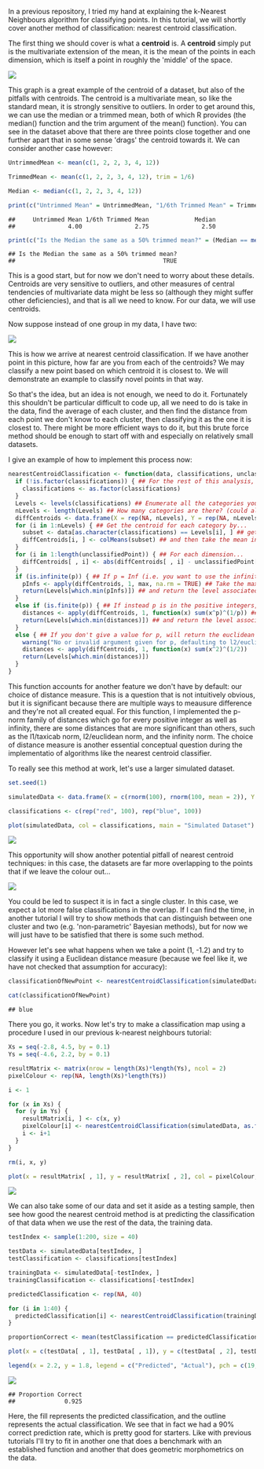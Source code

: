 In a previous repository, I tried my hand at explaining the k-Nearest Neighbours algorithm for classifying points. In this tutorial, we will shortly cover another method of classification: nearest centroid classification.

The first thing we should cover is what a **centroid** is. A **centroid** simply put is the multivariate extension of the mean, it is the mean of the points in each dimension, which is itself a point in roughly the 'middle' of the space.

![](Graphics/figure-markdown_github/centroidvis-1.png)

This graph is a great example of the centroid of a dataset, but also of the pitfalls with centroids. The centroid is a multivariate mean, so like the standard mean, it is strongly sensitive to outliers. In order to get around this, we can use the median or a trimmed mean, both of which R provides (the median() function and the trim argument of the mean() function). You can see in the dataset above that there are three points close together and one further apart that in some sense 'drags' the centroid towards it. We can consider another case however:

``` r
UntrimmedMean <- mean(c(1, 2, 2, 3, 4, 12))

TrimmedMean <- mean(c(1, 2, 2, 3, 4, 12), trim = 1/6)

Median <- median(c(1, 2, 2, 3, 4, 12))

print(c("Untrimmed Mean" = UntrimmedMean, "1/6th Trimmed Mean" = TrimmedMean, "Median" = Median))
```

    ##     Untrimmed Mean 1/6th Trimmed Mean             Median 
    ##               4.00               2.75               2.50

``` r
print(c("Is the Median the same as a 50% trimmed mean?" = (Median == mean(c(1, 2, 2, 3, 4, 12), trim = 1/2))))
```

    ## Is the Median the same as a 50% trimmed mean? 
    ##                                          TRUE

This is a good start, but for now we don't need to worry about these details. Centroids are very sensitive to outliers, and other measures of central tendencies of multivariate data might be less so (although they might suffer other deficiencies), and that is all we need to know. For our data, we will use centroids.

Now suppose instead of one group in my data, I have two:

![](Graphics/figure-markdown_github/twocluster-1.png)

This is how we arrive at nearest centroid classification. If we have another point in this picture, how far are you from each of the centroids? We may classify a new point based on which centroid it is closest to. We will demonstrate an example to classify novel points in that way.

So that's the idea, but an idea is not enough, we need to do it. Fortunately this shouldn't be particular difficult to code up, all we need to do is take in the data, find the average of each cluster, and then find the distance from each point we don't know to each cluster, then classifying it as the one it is closest to. There might be more efficient ways to do it, but this brute force method should be enough to start off with and especially on relatively small datasets.

I give an example of how to implement this process now:

``` r
nearestCentroidClassification <- function(data, classifications, unclassifiedPoint, p = c(1, 2, Inf)) {
  if (!is.factor(classifications)) { ## For the rest of this analysis, we'll use factors
    classifications <- as.factor(classifications)
  }
  Levels <- levels(classifications) ## Enumerate all the categories you can classify as
  nLevels <- length(Levels) ## How many categories are there? (could also use nlevels)
  diffCentroids <- data.frame(X = rep(NA, nLevels), Y = rep(NA, nLevels)) ## Pre-allocate memory
  for (i in 1:nLevels) { ## Get the centroid for each category by...
    subset <- data[as.character(classifications) == Levels[i], ] ## getting the group associated with a category,
    diffCentroids[i, ] <- colMeans(subset) ## and then take the mean in each dimension.
  }
  for (i in 1:length(unclassifiedPoint)) { ## For each dimension...
    diffCentroids[ , i] <- abs(diffCentroids[ , i] - unclassifiedPoint[i]) ## Find the absolute difference between that dimension of the centroid and that dimension of the unclassified point.
  }
  if (is.infinite(p)) { ## If p = Inf (i.e. you want to use the infinity norm)...
    pInfs <- apply(diffCentroids, 1, max, na.rm = TRUE) ## Take the maximum of the absolute differences for each centroid,
    return(Levels[which.min(pInfs)]) ## and return the level associated with the minimum distance.
  }
  else if (is.finite(p)) { ## If instead p is in the positive integers, 
    distances <- apply(diffCentroids, 1, function(x) sum(x^p)^(1/p)) ## Take the p-norm of the absolute differences with each centroid, 
    return(Levels[which.min(distances)]) ## and return the level associated with the minimum.
  }
  else { ## If you don't give a value for p, will return the euclidean norm.
    warning("No or invalid argument given for p, defaulting to l2/euclidean distances.")
    distances <- apply(diffCentroids, 1, function(x) sum(x^2)^(1/2))
    return(Levels[which.min(distances)])
  }
}
```

This function accounts for another feature we don't have by default: our choice of distance measure. This is a question that is not intuitively obvious, but it is significant because there are multiple ways to meausure difference and they're not all created equal. For this function, I implemented the p-norm family of distances which go for every positive integer as well as infinity, there are some distances that are more significant than others, such as the l1/taxicab norm, l2/euclidean norm, and the infinity norm. The choice of distance measure is another essential conceptual question during the implementatio of algorithms like the nearest centroid classifier.

To really see this method at work, let's use a larger simulated dataset.

``` r
set.seed(1)

simulatedData <- data.frame(X = c(rnorm(100), rnorm(100, mean = 2)), Y = c(rnorm(100), rnorm(100, mean = -2)))

classifications <- c(rep("red", 100), rep("blue", 100))

plot(simulatedData, col = classifications, main = "Simulated Dataset")
```

![](Graphics/figure-markdown_github/unnamed-chunk-1-1.png)

This opportunity will show another potential pitfall of nearest centroid techniques: in this case, the datasets are far more overlapping to the points that if we leave the colour out...

![](Graphics/figure-markdown_github/unnamed-chunk-2-1.png)

You could be led to suspect it is in fact a single cluster. In this case, we expect a lot more false classifications in the overlap. If I can find the time, in another tutorial I will try to show methods that can distinguish between one cluster and two (e.g. 'non-parametric' Bayesian methods), but for now we will just have to be satisfied that there is some such method.

However let's see what happens when we take a point (1, -1.2) and try to classify it using a Euclidean distance measure (because we feel like it, we have not checked that assumption for accuracy):

``` r
classificationOfNewPoint <- nearestCentroidClassification(simulatedData, as.factor(classifications), unclassifiedPoint = c(1, -1.2), p = 2)

cat(classificationOfNewPoint)
```

    ## blue

There you go, it works. Now let's try to make a classification map using a procedure I used in our previous k-nearest neighbours tutorial:

``` r
Xs = seq(-2.8, 4.5, by = 0.1)
Ys = seq(-4.6, 2.2, by = 0.1)

resultMatrix <- matrix(nrow = length(Xs)*length(Ys), ncol = 2)
pixelColour <- rep(NA, length(Xs)*length(Ys))

i <- 1

for (x in Xs) {
  for (y in Ys) {
    resultMatrix[i, ] <- c(x, y)
    pixelColour[i] <- nearestCentroidClassification(simulatedData, as.factor(classifications), unclassifiedPoint = c(x, y), p = 2)
    i <- i+1
  }
}

rm(i, x, y)

plot(x = resultMatrix[ , 1], y = resultMatrix[ , 2], col = pixelColour, cex = 0.1, xlab = "X", ylab = "Y", main = "Classification Map")
```

![](Graphics/figure-markdown_github/unnamed-chunk-3-1.png)

We can also take some of our data and set it aside as a testing sample, then see how good the nearest centroid method is at predicting the classification of that data when we use the rest of the data, the training data.

``` r
testIndex <- sample(1:200, size = 40)

testData <- simulatedData[testIndex, ]
testClassification <- classifications[testIndex]

trainingData <- simulatedData[-testIndex, ]
trainingClassification <- classifications[-testIndex]

predictedClassification <- rep(NA, 40)

for (i in 1:40) {
  predictedClassification[i] <- nearestCentroidClassification(trainingData, as.factor(trainingClassification), unclassifiedPoint = unlist(testData[i, ]), p = 2)
}

proportionCorrect <- mean(testClassification == predictedClassification)

plot(x = c(testData[ , 1], testData[ , 1]), y = c(testData[ , 2], testData[ , 2]), col = c(predictedClassification, testClassification), cex = c(rep(0.5, 40), rep(1, 40)), pch = c(rep(19, 40), rep(1, 40)), xlab = "X", ylab = "Y")

legend(x = 2.2, y = 1.8, legend = c("Predicted", "Actual"), pch = c(19, 1))
```

![](Graphics/figure-markdown_github/testtrain-1.png)

    ## Proportion Correct 
    ##              0.925

Here, the fill represents the predicted classification, and the outline represents the actual classification. We see that in fact we had a 90% correct prediction rate, which is pretty good for starters. Like with previous tutorials I'll try to fit in another one that does a benchmark with an established function and another that does geometric morphometrics on the data.
